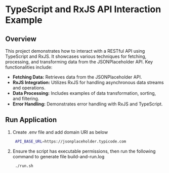 # TypeScript and RxJS API Interaction Example

## Overview

This project demonstrates how to interact with a RESTful API using TypeScript and RxJS. It showcases various techniques for fetching, processing, and transforming data from the JSONPlaceholder API. Key functionalities include:

- **Fetching Data:** Retrieves data from the JSONPlaceholder API.
- **RxJS Integration:** Utilizes RxJS for handling asynchronous data streams and operations.
- **Data Processing:** Includes examples of data transformation, sorting, and filtering.
- **Error Handling:** Demonstrates error handling with RxJS and TypeScript.

## Run Application

1. Create .env file and add domain URI as below
   
   ```bash
    API_BASE_URL=https://jsonplaceholder.typicode.com

2. Ensure the script has executable permissions, then run the following command to generate file build-and-run.log

   ```bash
    ./run.sh

